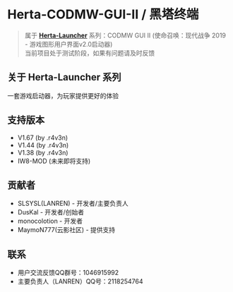 # Herta-CODMW-GUI-II / 黑塔终端
> 属于 [**Herta-Launcher**](https://github.com/SLSYSL/Herta-Launcher) 系列：CODMW GUI II (使命召唤：现代战争 2019 - 游戏图形用户界面v2.0启动器)  
> 当前项目处于测试阶段，如果有问题请及时反馈

## 关于 Herta-Launcher 系列
一套游戏启动器，为玩家提供更好的体验

## 支持版本
- V1.67 (by .r4v3n)
- V1.44 (by .r4v3n)
- V1.38 (by .r4v3n)
- IW8-MOD (未来即将支持)

## 贡献者
- SLSYSL(LANREN) - 开发者/主要负责人
- DusKal - 开发者/创始者
- monocolotion - 开发者
- MaymoN777(云影社区) - 提供支持

## 联系
- 用户交流反馈QQ群号：1046915992
- 主要负责人（LANREN）QQ号：2118254764
